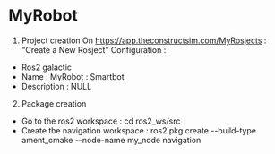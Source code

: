 # MyRobot

1. Project creation
On https://app.theconstructsim.com/MyRosjects : "Create a New Rosject"
Configuration :
- Ros2 galactic
- Name : MyRobot : Smartbot
- Description : NULL

2. Package creation
- Go to the ros2 workspace : cd ros2_ws/src
- Create the navigation workspace : ros2 pkg create --build-type ament_cmake --node-name my_node navigation
